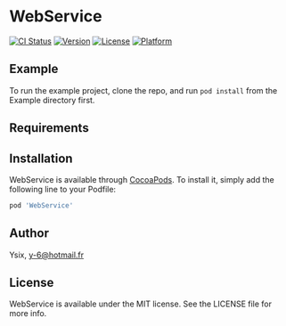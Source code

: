 # WebService

[![CI Status](http://img.shields.io/travis/Ysix/WebService.svg?style=flat)](https://travis-ci.org/Ysix/WebService)
[![Version](https://img.shields.io/cocoapods/v/WebService.svg?style=flat)](http://cocoapods.org/pods/WebService)
[![License](https://img.shields.io/cocoapods/l/WebService.svg?style=flat)](http://cocoapods.org/pods/WebService)
[![Platform](https://img.shields.io/cocoapods/p/WebService.svg?style=flat)](http://cocoapods.org/pods/WebService)

## Example

To run the example project, clone the repo, and run `pod install` from the Example directory first.

## Requirements

## Installation

WebService is available through [CocoaPods](http://cocoapods.org). To install
it, simply add the following line to your Podfile:

```ruby
pod 'WebService'
```

## Author

Ysix, y-6@hotmail.fr

## License

WebService is available under the MIT license. See the LICENSE file for more info.
